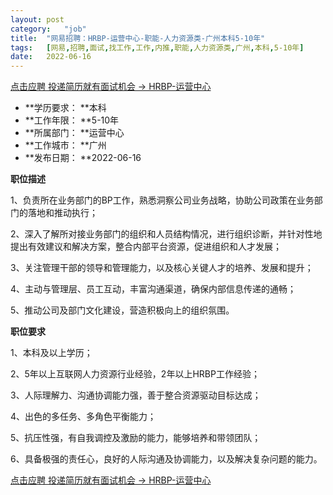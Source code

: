 ```yaml
---
layout:	post
category:	"job"
title:	"网易招聘：HRBP-运营中心-职能-人力资源类-广州本科5-10年"
tags:	[网易,招聘,面试,找工作,工作,内推,职能,人力资源类,广州,本科,5-10年]
date:	2022-06-16
---
```


[点击应聘 投递简历就有面试机会 ->  HRBP-运营中心](http://mobile.bole.netease.com/bole/boleDetail?id=29770&employeeId=346f03c3cda5f04c&key=all)



- **学历要求： **本科
- **工作年限： **5-10年
- **所属部门： **运营中心
- **工作城市： **广州
- **发布日期： **2022-06-16



**职位描述**

1、负责所在业务部门的BP工作，熟悉洞察公司业务战略，协助公司政策在业务部门的落地和推动执行；

2、深入了解所对接业务部门的组织和人员结构情况，进行组织诊断，并针对性地提出有效建议和解决方案，整合内部平台资源，促进组织和人才发展；

3、关注管理干部的领导和管理能力，以及核心关键人才的培养、发展和提升；

4、主动与管理层、员工互动，丰富沟通渠道，确保内部信息传递的通畅；

5、推动公司及部门文化建设，营造积极向上的组织氛围。



**职位要求**

1、本科及以上学历；

2、5年以上互联网人力资源行业经验，2年以上HRBP工作经验；

3、人际理解力、沟通协调能力强，善于整合资源驱动目标达成；

4、出色的多任务、多角色平衡能力；

5、抗压性强，有自我调控及激励的能力，能够培养和带领团队；

6、具备极强的责任心，良好的人际沟通及协调能力，以及解决复杂问题的能力。



[点击应聘 投递简历就有面试机会 ->  HRBP-运营中心](http://mobile.bole.netease.com/bole/boleDetail?id=29770&employeeId=346f03c3cda5f04c&key=all)